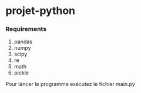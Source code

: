 # projet-python

### Requirements
1. pandas
2. numpy
3. scipy
4. re
5. math
6. pickle

Pour lancer le programme exécutez le fichier main.py